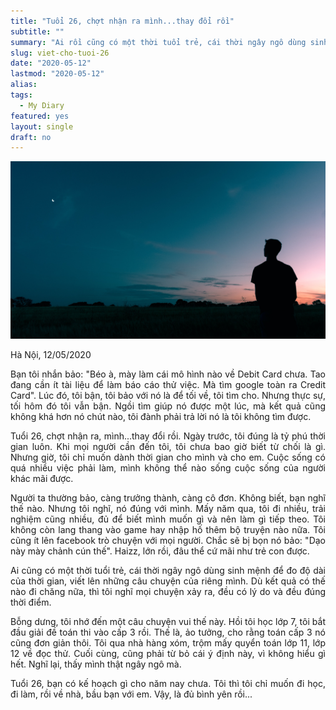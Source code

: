 ```yaml
---
title: "Tuổi 26, chợt nhận ra mình...thay đổi rồi"
subtitle: ""
summary: "Ai rồi cũng có một thời tuổi trẻ, cái thời ngây ngô dùng sinh mệnh để đo độ dài của thời gian, viết nên những câu chuyện của riêng mình. Dù ưu tú hay bình đạm, chăm chỉ hay lười biếng..."
slug: viet-cho-tuoi-26
date: "2020-05-12"
lastmod: "2020-05-12"
alias:
tags:
  - My Diary
featured: yes
layout: single
draft: no
---
```


<p style = "text-align: center"><img src="./featured.jpg"></p>

<p style = "text-align: justify">Hà Nội, 12/05/2020</p>

<p style = "text-align: justify">Bạn tôi nhắn bảo: "Béo à, mày làm cái mô hình nào về Debit Card chưa. Tao đang cần ít tài liệu để làm báo cáo thử việc. Mà tìm google toàn ra Credit Card". Lúc đó, tôi bận, tôi bảo với nó là để tối về, tôi tìm cho. Nhưng thực sự, tối hôm đó tôi vẫn bận. Ngồi tìm giúp nó được một lúc, mà kết quả cũng không khá hơn nó chút nào, tôi đành phải trả lời nó là tôi không tìm được.</p>

<p style = "text-align: justify">Tuổi 26, chợt nhận ra, mình...thay đổi rồi. Ngày trước, tôi đúng là tỷ phú thời gian luôn. Khi mọi người cần đến tôi, tôi chưa bao giờ biết từ chối là gì. Nhưng giờ, tôi chỉ muốn dành thời gian cho mình và cho em. Cuộc sống có quá nhiều việc phải làm, mình không thể nào sống cuộc sống của người khác mãi được.</p>

<p style = "text-align: justify">Người ta thường bảo, càng trưởng thành, càng cô đơn. Không biết, bạn nghĩ thế nào. Nhưng tôi nghĩ, nó đúng với mình. Mấy năm qua, tôi đi nhiều, trải nghiệm cũng nhiều, đủ để biết mình muốn gì và nên làm gì tiếp theo. Tôi không còn lang thang vào game hay nhập hố thêm bộ truyện nào nữa. Tôi cũng ít lên facebook trò chuyện với mọi người. Chắc sẽ bị bọn nó bảo: "Dạo này mày chảnh cún thế". Haizz, lớn rồi, đâu thể cứ mãi như trẻ con được.</p>

<p style = "text-align: justify">Ai cũng có một thời tuổi trẻ, cái thời ngây ngô dùng sinh mệnh để đo độ dài của thời gian, viết lên những câu chuyện của riêng mình. Dù kết quả có thế nào đi chăng nữa, thì tôi nghĩ mọi chuyện xảy ra, đều có lý do và đều đúng thời điểm.</p>

<p style = "text-align: justify">Bỗng dưng, tôi nhớ đến một câu chuyện vui thế này. Hồi tôi học lớp 7, tôi bắt đầu giải đề toán thi vào cấp 3 rồi. Thế là, ảo tưởng, cho rằng toán cấp 3 nó cũng đơn giản thôi. Tôi qua nhà hàng xóm, trộm mấy quyển toán lớp 11, lớp 12 về đọc thử. Cuối cùng, cũng phải từ bỏ cái ý định này, vì không hiểu gì hết. Nghĩ lại, thấy mình thật ngây ngô mà.</p>

<p style = "text-align: justify">Tuổi 26, bạn có kế hoạch gì cho năm nay chưa. Tôi thì tôi chỉ muốn đi học, đi làm, rồi về nhà, bầu bạn với em. Vậy, là đủ bình yên rồi...</p>
